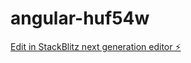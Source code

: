 # angular-huf54w

[Edit in StackBlitz next generation editor ⚡️](https://stackblitz.com/~/github.com/dveersingh000/angular-huf54w)